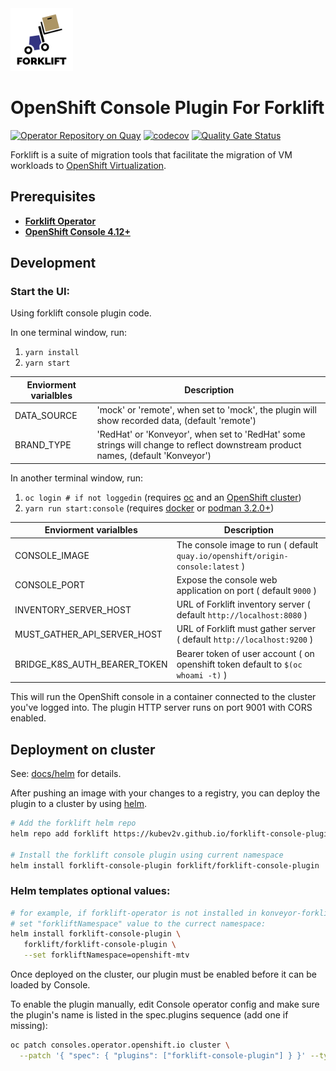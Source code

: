 <img src="icons/forklift-logo-lightbg.svg" alt="Logo" width="100" />

# OpenShift Console Plugin For Forklift

[![Operator Repository on Quay](https://quay.io/repository/kubevirt-ui/forklift-console-plugin/status "Plugin Repository on Quay")](https://quay.io/repository/kubevirt-ui/forklift-console-plugin)
[![codecov](https://codecov.io/gh/kubev2v/forklift-console-plugin/branch/main/graph/badge.svg?token=NsQ3mmCTNw)](https://codecov.io/gh/kubev2v/forklift-console-plugin)
[![Quality Gate Status](https://sonarcloud.io/api/project_badges/measure?project=kubev2v_forklift-console-plugin&metric=alert_status)](https://sonarcloud.io/summary/new_code?id=kubev2v_forklift-console-plugin)

Forklift is a suite of migration tools that facilitate the migration of VM workloads to [OpenShift Virtualization](https://cloud.redhat.com/learn/topics/virtualization/).

## Prerequisites

* [__Forklift Operator__](https://github.com/kubev2v/forklift-operator/)
* [__OpenShift Console 4.12+__](https://www.openshift.com/)

## Development

### Start the UI:

Using forklift console plugin code.

In one terminal window, run:

1. `yarn install`
2. `yarn start`

| Enviorment varialbles | Description |
| --------------------|-------------|
| DATA_SOURCE         | 'mock' or 'remote', when set to 'mock', the plugin will show recorded data, (default 'remote') |
| BRAND_TYPE          | 'RedHat' or 'Konveyor', when set to 'RedHat' some strings will change to reflect downstream product names, (default 'Konveyor') |

In another terminal window, run:

1. `oc login # if not loggedin` (requires [oc](https://console.redhat.com/openshift/downloads) and an [OpenShift cluster](https://console.redhat.com/openshift/create))
2. `yarn run start:console` (requires [docker](https://www.docker.com) or [podman 3.2.0+](https://podman.io))

| Enviorment varialbles | Description  |
| -------|--------------|
| CONSOLE_IMAGE | The console image to run ( default `quay.io/openshift/origin-console:latest` )|
| CONSOLE_PORT | Expose the console web application on port ( default `9000` )|
| INVENTORY_SERVER_HOST | URL of Forklift inventory server ( default `http://localhost:8080` )|
| MUST_GATHER_API_SERVER_HOST | URL of Forklift must gather server ( default `http://localhost:9200` )|
| BRIDGE_K8S_AUTH_BEARER_TOKEN | Bearer token of user account ( on openshift token default to `$(oc whoami -t)` )|

This will run the OpenShift console in a container connected to the cluster
you've logged into. The plugin HTTP server runs on port 9001 with CORS enabled.

## Deployment on cluster

See: [docs/helm](/docs/helm.md) for details.

After pushing an image with your changes to a registry, you can deploy the
plugin to a cluster by using [helm](https://helm.sh/).

```bash
# Add the forklift helm repo
helm repo add forklift https://kubev2v.github.io/forklift-console-plugin

# Install the forklift console plugin using current namespace
helm install forklift-console-plugin forklift/forklift-console-plugin
```

### Helm templates optional values:

```bash
# for example, if forklift-operator is not installed in konveyor-forklift namespace,
# set "forkliftNamespace" value to the currect namespace:
helm install forklift-console-plugin \
   forklift/forklift-console-plugin \
   --set forkliftNamespace=openshift-mtv 
```

Once deployed on the cluster, our plugin must be enabled before it can be loaded by Console.

To enable the plugin manually, edit Console operator config and make sure the plugin's name is listed in the spec.plugins sequence (add one if missing):

```bash
oc patch consoles.operator.openshift.io cluster \
  --patch '{ "spec": { "plugins": ["forklift-console-plugin"] } }' --type=merge
```
